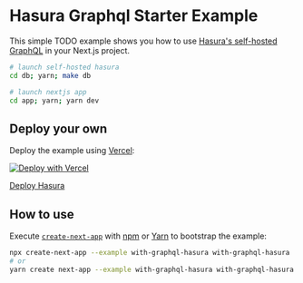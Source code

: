# Hasura Graphql Starter Example 

This simple TODO example shows you how to use [Hasura's self-hosted GraphQL](https://github.com/hasura/graphql-engine/) in your Next.js project.


```bash
# launch self-hosted hasura 
cd db; yarn; make db

# launch nextjs app
cd app; yarn; yarn dev
```




## Deploy your own

Deploy the example using [Vercel](https://vercel.com/now):

[![Deploy with Vercel](https://vercel.com/button)](https://vercel.com/import/project?template=https://github.com/vercel/next.js/tree/canary/examples/with-graphql-hasura/app)

[Deploy Hasura](https://hasura.io/docs/1.0/graphql/core/deployment/index.html)


## How to use

Execute [`create-next-app`](https://github.com/vercel/next.js/tree/canary/packages/create-next-app) with [npm](https://docs.npmjs.com/cli/init) or [Yarn](https://yarnpkg.com/lang/en/docs/cli/create/) to bootstrap the example:

```bash
npx create-next-app --example with-graphql-hasura with-graphql-hasura
# or
yarn create next-app --example with-graphql-hasura with-graphql-hasura
```

